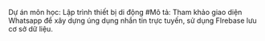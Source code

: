 Dự án môn học: Lập trình thiết bị di động
#Mô tả: Tham khảo giao diện Whatsapp để xây dựng úng dụng nhắn tin trực tuyến, sử dụng FIrebase lưu cơ sở dữ liệu.
